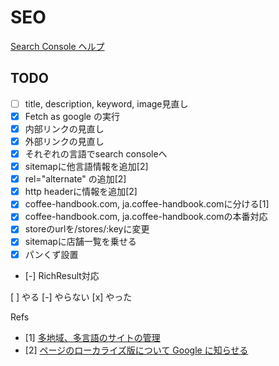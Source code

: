 # SEO

[Search Console ヘルプ](https://support.google.com/webmasters)

## TODO

- [ ] title, description, keyword, image見直し
- [x] Fetch as google の実行
- [x] 内部リンクの見直し
- [x] 外部リンクの見直し
- [x] それぞれの言語でsearch consoleへ
- [x] sitemapに他言語情報を追加[2]
- [x] rel="alternate" の追加[2]
- [x] http headerに情報を追加[2]
- [x] coffee-handbook.com, ja.coffee-handbook.comに分ける[1]
- [x] coffee-handbook.com, ja.coffee-handbook.comの本番対応
- [x] storeのurlを/stores/:keyに変更
- [x] sitemapに店舗一覧を乗せる
- [x] パンくず設置
- [-] RichResult対応

[ ] やる [-] やらない [x] やった

Refs
- [1] [多地域、多言語のサイトの管理](https://support.google.com/webmasters/answer/182192?hl=ja)
- [2] [ページのローカライズ版について Google に知らせる](https://support.google.com/webmasters/answer/189077?hl=ja)
